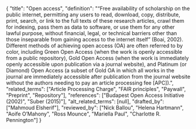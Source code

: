 {
    "title": "Open access",
    "definition": "“Free availability of scholarship on the public internet, permitting any users to read, download, copy, distribute, print, search, or link to the full texts of these research articles, crawl them for indexing, pass them as data to software, or use them for any other lawful purpose, without financial, legal, or technical barriers other than those inseparable from gaining access to the internet itself” (Boai, 2002). Different methods of achieving open access (OA) are often referred to by color, including Green Open Access (when the work is openly accessible from a public repository), Gold Open Access (when the work is immediately openly accessible upon publication via a journal website), and Platinum (or Diamond) Open Access (a subset of Gold OA in which all works in the journal are immediately accessible after publication from the journal website without the authors needing to pay an article processing fee [APC]).",
    "related_terms": ["Article Processing Charge", "FAIR principles", "Paywall", "Preprint", "Repository"],
    "references": ["Budapest Open Access Initiative (2002)", "Suber (2015)"],
    "alt_related_terms": [null],
    "drafted_by": ["Mahmoud Elsherif"],
    "reviewed_by": ["Nick Ballou", "Helena Hartmann", "Aoife O’Mahony", "Ross Mounce", "Mariella Paul", "Charlotte R. Pennington"]
  }
